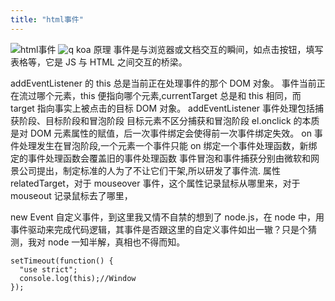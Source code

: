```yaml
---
title: "html事件"
---
```


![html事件](https://www.w3.org/TR/DOM-Level-3-Events/images/eventflow.svg)
![q](https://pic1.zhimg.com/80/v2-bf3b8dbab027713a2b21b9e8a5b7a6c4_hd.jpg)
koa 原理
事件是与浏览器或文档交互的瞬间，如点击按钮，填写表格等，它是 JS 与 HTML 之间交互的桥梁。

addEventListener 的 this 总是当前正在处理事件的那个 DOM 对象。 事件当前正在流过哪个元素，this 便指向哪个元素,currentTarget 总是和 this 相同，而 target 指向事实上被点击的目标 DOM 对象。
addEventListener 事件处理包括捕获阶段、目标阶段和冒泡阶段
目标元素不区分捕获和冒泡阶段
el.onclick 的本质是对 DOM 元素属性的赋值，后一次事件绑定会使得前一次事件绑定失效。
on 事件处理发生在冒泡阶段,一个元素一个事件只能 on 绑定一个事件处理函数，新绑定的事件处理函数会覆盖旧的事件处理函数
事件冒泡和事件捕获分别由微软和网景公司提出，制定标准的人为了不让它们干架,所以研发了事件流.
属性 relatedTarget，对于 mouseover 事件，这个属性记录鼠标从哪里来，对于 mouseout 记录鼠标去了哪里，

new Event 自定义事件，到这里我又情不自禁的想到了 node.js，在 node 中，用事件驱动来完成代码逻辑，其事件是否跟这里的自定义事件如出一辙？只是个猜测，我对 node 一知半解，真相也不得而知。

    setTimeout(function() {
      "use strict";
      console.log(this);//Window
    });
